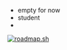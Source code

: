 - empty for now
- student
- 
[![roadmap.sh](https://roadmap.sh/card/wide/6677c7041992aeecaf015157?variant=dark&roadmaps=python%2Cbackend)](https://roadmap.sh)
<!---
Doody06/Doody06 is a ✨ special ✨ repository because its `README.md` (this file) appears on your GitHub profile.
You can click the Preview link to take a look at your changes.
--->
